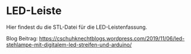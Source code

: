 # LED-Leiste
Hier findest du die STL-Datei für die LED-Leistenfassung.

Blog Beitrag: https://cschuhknechtblogs.wordpress.com/2019/11/06/led-stehlampe-mit-digitalem-led-streifen-und-arduino/
